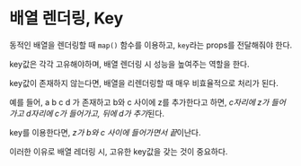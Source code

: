 # 배열 렌더링, Key

동적인 배열을 렌더링할 때 `map()` 함수를 이용하고, `key`라는 props를 전달해줘야 한다. 

key값은 각각 고유해야하며, 배열 렌더링 시 성능을 높여주는 역할을 한다.



key값이 존재하지 않는다면, 배열을 리렌더링할 때 매우 비효율적으로 처리가 된다.

예를 들어, a b c d 가 존재하고 b와 c 사이에 z를 추가한다고 하면, *c자리에 z가 들어가고 d자리에 c가 들어가고, 뒤에 d가 추가*된다.



key를 이용한다면, *z가 b와 c 사이에 들어가면서 끝*이난다.



이러한 이유로 배열 레더링 시, 고유한 key값을 갖는 것이 중요하다.